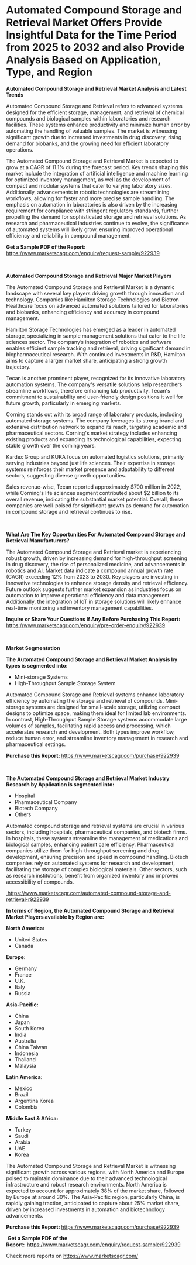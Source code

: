 <p><h1>Automated Compound Storage and Retrieval Market Offers Provide Insightful Data for the Time Period from 2025 to 2032 and also Provide Analysis Based on Application, Type, and Region</h1></p><p><strong>Automated Compound Storage and Retrieval Market Analysis and Latest Trends</strong></p>
<p><p>Automated Compound Storage and Retrieval refers to advanced systems designed for the efficient storage, management, and retrieval of chemical compounds and biological samples within laboratories and research facilities. These systems enhance productivity and minimize human error by automating the handling of valuable samples. The market is witnessing significant growth due to increased investments in drug discovery, rising demand for biobanks, and the growing need for efficient laboratory operations.</p><p>The Automated Compound Storage and Retrieval Market is expected to grow at a CAGR of 11.1% during the forecast period. Key trends shaping this market include the integration of artificial intelligence and machine learning for optimized inventory management, as well as the development of compact and modular systems that cater to varying laboratory sizes. Additionally, advancements in robotic technologies are streamlining workflows, allowing for faster and more precise sample handling. The emphasis on automation in laboratories is also driven by the increasing requirement for compliance with stringent regulatory standards, further propelling the demand for sophisticated storage and retrieval solutions. As research and pharmaceutical industries continue to evolve, the significance of automated systems will likely grow, ensuring improved operational efficiency and reliability in compound management.</p></p>
<p><strong>Get a Sample PDF of the Report:&nbsp;</strong> <a href="https://www.marketscagr.com/enquiry/request-sample/922939?utm_campaign=2866&utm_medium=2&utm_source=Github&utm_content=ia&utm_term=07032025&utm_id=automated-compound-storage-and-retrieval">https://www.marketscagr.com/enquiry/request-sample/922939</a></p>
<p>&nbsp;</p>
<p><strong>Automated Compound Storage and Retrieval Major Market Players</strong></p>
<p><p>The Automated Compound Storage and Retrieval Market is a dynamic landscape with several key players driving growth through innovation and technology. Companies like Hamilton Storage Technologies and Biotron Healthcare focus on advanced automated solutions tailored for laboratories and biobanks, enhancing efficiency and accuracy in compound management.</p><p>Hamilton Storage Technologies has emerged as a leader in automated storage, specializing in sample management solutions that cater to the life sciences sector. The company’s integration of robotics and software enables efficient sample tracking and retrieval, driving significant demand in biopharmaceutical research. With continued investments in R&D, Hamilton aims to capture a larger market share, anticipating a strong growth trajectory.</p><p>Tecan is another prominent player, recognized for its innovative laboratory automation systems. The company's versatile solutions help researchers streamline workflows, therefore enhancing lab productivity. Tecan's commitment to sustainability and user-friendly design positions it well for future growth, particularly in emerging markets.</p><p>Corning stands out with its broad range of laboratory products, including automated storage systems. The company leverages its strong brand and extensive distribution network to expand its reach, targeting academic and pharmaceutical sectors. Corning's market strategy includes enhancing existing products and expanding its technological capabilities, expecting stable growth over the coming years.</p><p>Kardex Group and KUKA focus on automated logistics solutions, primarily serving industries beyond just life sciences. Their expertise in storage systems reinforces their market presence and adaptability to different sectors, suggesting diverse growth opportunities.</p><p>Sales revenue-wise, Tecan reported approximately $700 million in 2022, while Corning's life sciences segment contributed about $2 billion to its overall revenue, indicating the substantial market potential. Overall, these companies are well-poised for significant growth as demand for automation in compound storage and retrieval continues to rise.</p></p>
<p>&nbsp;</p>
<p><strong>What Are The Key Opportunities For Automated Compound Storage and Retrieval Manufacturers?</strong></p>
<p><p>The Automated Compound Storage and Retrieval market is experiencing robust growth, driven by increasing demand for high-throughput screening in drug discovery, the rise of personalized medicine, and advancements in robotics and AI. Market data indicate a compound annual growth rate (CAGR) exceeding 12% from 2023 to 2030. Key players are investing in innovative technologies to enhance storage density and retrieval efficiency. Future outlook suggests further market expansion as industries focus on automation to improve operational efficiency and data management. Additionally, the integration of IoT in storage solutions will likely enhance real-time monitoring and inventory management capabilities.</p></p>
<p><strong>Inquire or Share Your Questions If Any Before Purchasing This Report:</strong> <a href="https://www.marketscagr.com/enquiry/pre-order-enquiry/922939?utm_campaign=2866&utm_medium=2&utm_source=Github&utm_content=ia&utm_term=07032025&utm_id=automated-compound-storage-and-retrieval">https://www.marketscagr.com/enquiry/pre-order-enquiry/922939</a></p>
<p>&nbsp;</p>
<p><strong>Market Segmentation</strong></p>
<p><strong>The Automated Compound Storage and Retrieval Market Analysis by types is segmented into:</strong></p>
<p><ul><li>Mini-storage Systems</li><li>High-Throughput Sample Storage System</li></ul></p>
<p><p>Automated Compound Storage and Retrieval systems enhance laboratory efficiency by automating the storage and retrieval of compounds. Mini-storage systems are designed for small-scale storage, utilizing compact designs to optimize space, making them ideal for limited lab environments. In contrast, High-Throughput Sample Storage systems accommodate large volumes of samples, facilitating rapid access and processing, which accelerates research and development. Both types improve workflow, reduce human error, and streamline inventory management in research and pharmaceutical settings.</p></p>
<p><strong>Purchase this Report:&nbsp;</strong><a href="https://www.marketscagr.com/purchase/922939?utm_campaign=2866&utm_medium=2&utm_source=Github&utm_content=ia&utm_term=07032025&utm_id=automated-compound-storage-and-retrieval">https://www.marketscagr.com/purchase/922939</a></p>
<p>&nbsp;</p>
<p><strong>The Automated Compound Storage and Retrieval Market Industry Research by Application is segmented into:</strong></p>
<p><ul><li>Hospital</li><li>Pharmaceutical Company</li><li>Biotech Company</li><li>Others</li></ul></p>
<p><p>Automated compound storage and retrieval systems are crucial in various sectors, including hospitals, pharmaceutical companies, and biotech firms. In hospitals, these systems streamline the management of medications and biological samples, enhancing patient care efficiency. Pharmaceutical companies utilize them for high-throughput screening and drug development, ensuring precision and speed in compound handling. Biotech companies rely on automated systems for research and development, facilitating the storage of complex biological materials. Other sectors, such as research institutions, benefit from organized inventory and improved accessibility of compounds.</p></p>
<p><a href="https://www.marketscagr.com/automated-compound-storage-and-retrieval-r922939?utm_campaign=2866&utm_medium=2&utm_source=Github&utm_content=ia&utm_term=07032025&utm_id=automated-compound-storage-and-retrieval">&nbsp;https://www.marketscagr.com/automated-compound-storage-and-retrieval-r922939</a></p>
<p><strong>In terms of Region, the Automated Compound Storage and Retrieval Market Players available by Region are:</strong></p>
<p>
    <p> <strong> North America: </strong>
        <ul>
            <li>United States</li>
            <li>Canada</li>
        </ul>
        </p> 
    <p> <strong> Europe: </strong>
        <ul>
            <li>Germany</li>
            <li>France</li>
            <li>U.K.</li>
            <li>Italy</li>
            <li>Russia</li>
        </ul>
        </p> 
    <p> <strong> Asia-Pacific: </strong>
        <ul>
            <li>China</li>
            <li>Japan</li>
            <li>South Korea</li>
            <li>India</li>
            <li>Australia</li>
            <li>China Taiwan</li>
            <li>Indonesia</li>
            <li>Thailand</li>
            <li>Malaysia</li>
        </ul>
        </p> 
    <p> <strong> Latin America: </strong>
        <ul>
            <li>Mexico</li>
            <li>Brazil</li>
            <li>Argentina Korea</li>
            <li>Colombia</li>
        </ul>
        </p> 
    <p> <strong> Middle East & Africa: </strong>
        <ul>
            <li>Turkey</li>
            <li>Saudi</li>
            <li>Arabia</li>
            <li>UAE</li>
            <li>Korea</li>
        </ul>
    </p>
    </p>
<p><p>The Automated Compound Storage and Retrieval Market is witnessing significant growth across various regions, with North America and Europe poised to maintain dominance due to their advanced technological infrastructure and robust research environments. North America is expected to account for approximately 38% of the market share, followed by Europe at around 30%. The Asia-Pacific region, particularly China, is rapidly gaining traction, anticipated to capture about 25% market share, driven by increased investments in automation and biotechnology advancements.</p></p>
<p><strong>Purchase this Report: </strong><a href="https://www.marketscagr.com/purchase/922939?utm_campaign=2866&utm_medium=2&utm_source=Github&utm_content=ia&utm_term=07032025&utm_id=automated-compound-storage-and-retrieval">https://www.marketscagr.com/purchase/922939</a></p>
<p>&nbsp;<strong>Get a Sample PDF of the Report:&nbsp;&nbsp;</strong><a href="https://www.marketscagr.com/enquiry/request-sample/922939?utm_campaign=2866&utm_medium=2&utm_source=Github&utm_content=ia&utm_term=07032025&utm_id=automated-compound-storage-and-retrieval">https://www.marketscagr.com/enquiry/request-sample/922939</a></p>
<p><strong></strong></p>
<p>Check more reports on <a href="https://www.marketscagr.com/?utm_campaign=2866&utm_medium=2&utm_source=Github&utm_content=ia&utm_term=07032025&utm_id=automated-compound-storage-and-retrieval">https://www.marketscagr.com/</a></p>